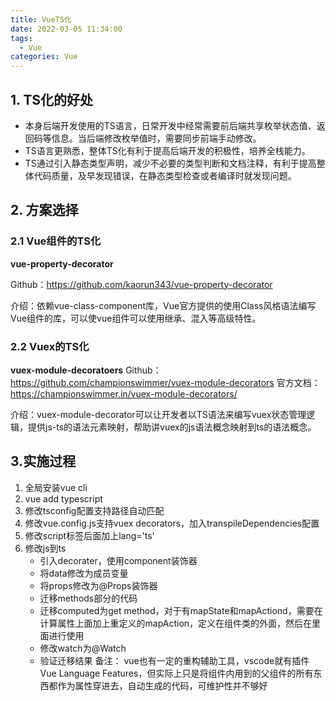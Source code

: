 ```yaml
---
title: VueTS化
date: 2022-03-05 11:34:00
tags: 
  - Vue
categories: Vue
---
```

## 1. TS化的好处
- 本身后端开发使用的TS语言，日常开发中经常需要前后端共享枚举状态值、返回码等信息。当后端修改枚举值时，需要同步前端手动修改。
- TS语言更熟悉，整体TS化有利于提高后端开发的积极性，培养全栈能力。
- TS通过引入静态类型声明，减少不必要的类型判断和文档注释，有利于提高整体代码质量，及早发现错误，在静态类型检查或者编译时就发现问题。

## 2. 方案选择
### 2.1 Vue组件的TS化
**vue-property-decorator**

Github：https://github.com/kaorun343/vue-property-decorator

介绍：依赖vue-class-component库，Vue官方提供的使用Class风格语法编写Vue组件的库，可以使vue组件可以使用继承、混入等高级特性。

### 2.2 Vuex的TS化
**vuex-module-decoratoers**
Github：https://github.com/championswimmer/vuex-module-decorators
官方文档：https://championswimmer.in/vuex-module-decorators/

介绍：vuex-module-decorator可以让开发者以TS语法来编写vuex状态管理逻辑，提供js-ts的语法元素映射，帮助讲vuex的js语法概念映射到ts的语法概念。

## 3.实施过程
1. 全局安装vue cli
2. vue add typescript
3. 修改tsconfig配置支持路径自动匹配
4. 修改vue.config.js支持vuex decorators，加入transpileDependencies配置
5. 修改script标签后面加上lang='ts'
6. 修改js到ts
    - 引入decorater，使用component装饰器
    - 将data修改为成员变量
    - 将props修改为@Props装饰器
    - 迁移methods部分的代码
    - 迁移computed为get method，对于有mapState和mapActiond，需要在计算属性上面加上重定义的mapAction，定义在组件类的外面，然后在里面进行使用
    - 修改watch为@Watch
    - 验证迁移结果
备注：
vue也有一定的重构辅助工具，vscode就有插件Vue Language Features，但实际上只是将组件内用到的父组件的所有东西都作为属性穿进去，自动生成的代码，可维护性并不够好
